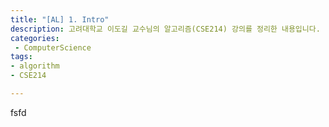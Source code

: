 ```yaml
---
title: "[AL] 1. Intro"
description: 고려대학교 이도길 교수님의 알고리즘(CSE214) 강의를 정리한 내용입니다.
categories:
 - ComputerScience
tags: 
- algorithm
- CSE214

---
```

fsfd
